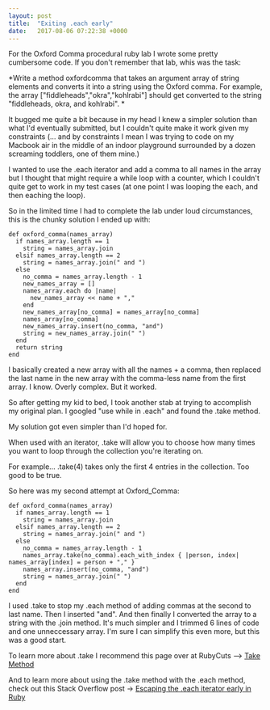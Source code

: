 ```yaml
---
layout: post
title:  "Exiting .each early"
date:   2017-08-06 07:22:38 +0000
---
```



For the Oxford Comma procedural ruby lab I wrote some pretty cumbersome code.  If you don't remember that lab, whis was the task:

*Write a method oxfordcomma that takes an argument array of string elements and converts it into a string using the Oxford comma. For example, the array ["fiddleheads","okra","kohlrabi"] should get converted to the string "fiddleheads, okra, and kohlrabi". *

It bugged me quite a bit because in my head I knew a simpler solution than what I'd eventually submitted, but I couldn't quite make it work given my constraints (... and by constraints I mean I was trying to code on my Macbook air in the middle of an indoor playground surrounded by a dozen screaming toddlers, one of them mine.)

I wanted to use the .each iterator and add a comma to all names in the array but I thought that might require a while loop with a counter, which I couldn't quite get to work in my test cases (at one point I was looping the each, and then eaching the loop).

So in the limited time I had to complete the lab under loud circumstances, this is the chunky solution I ended up with:

```
def oxford_comma(names_array)
  if names_array.length == 1
    string = names_array.join
  elsif names_array.length == 2
    string = names_array.join(" and ")
  else
    no_comma = names_array.length - 1
    new_names_array = []
    names_array.each do |name|
      new_names_array << name + ","
    end
    new_names_array[no_comma] = names_array[no_comma]
    names_array[no_comma]
    new_names_array.insert(no_comma, "and")
    string = new_names_array.join(" ")
  end
  return string
end
```

I basically created a new array with all the names + a comma, then replaced the last name in the new array with the comma-less name from the first array.  I know.  Overly complex.  But it worked.

So after getting my kid to bed, I took another stab at trying to accomplish my original plan.  I googled "use while in .each" and found the .take method.

My solution got even simpler than I'd hoped for.

When used with an iterator, .take will allow you to choose how many times you want to loop through the collection you're iterating on.  

For example...  .take(4) takes only the first 4 entries in the collection.  Too good to be true.

So here was my second attempt at Oxford_Comma:

```
def oxford_comma(names_array)
  if names_array.length == 1
    string = names_array.join
  elsif names_array.length == 2
    string = names_array.join(" and ")
  else
	no_comma = names_array.length - 1
  	names_array.take(no_comma).each_with_index { |person, index| names_array[index] = person + "," }
    names_array.insert(no_comma, "and")
    string = names_array.join(" ")
  end
end
```

I used .take to stop my .each method of adding commas at the second to last name.  Then I inserted "and".  And then finally I converted the array to a string with the .join method.  It's much simpler and I trimmed 6 lines of code and one unneccessary array.  I'm sure I can simplify this even more, but this was a good start.

To learn more about .take I recommend this page over at RubyCuts --> [Take Method](http://www.rubycuts.com/developer-resources/ruby-enumerable-module/take-method/)

And to learn more about using the .take method with the .each method, check out this Stack Overflow post -> [Escaping the .each iterator early in Ruby](https://stackoverflow.com/questions/1568288/escaping-the-each-iteration-early-in-ruby)
